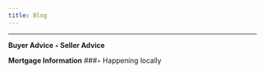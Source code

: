 ```yaml
---
title: Blog
---
```


***
**Buyer Advice**
**◦ Seller Advice**

__Mortgage Information__
###◦ Happening locally